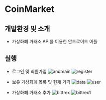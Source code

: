 # CoinMarket
## 개발환경 및 소개
* 가상화폐 거래소 API를 이용한 안드로이드 어플

## 실행
* 로그인 및 회원가입
![andmain](./image/andmain.png) ![register](./image/register.png)

* 보유 가상화폐 목록 및 현재 가격
![data](./image/data.png)  ![user](./image/user.png)

* 가상화폐 거래소 추가
![bittrex](./image/bittrex.png)  ![bittrex1](./image/bittrex1.png)
